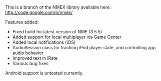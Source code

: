 This is a branch of the NMEX library available here: http://code.google.com/p/nmex/

Features added:
* Fixed build for latest version of NME (3.5.5)
* Added support for local multiplayer via Game Center
* Added local notifications (iOS)
* AudioSession class for tracking iPod player state, and controlling app audio behavior
* Improved text in iRate
* Various bug fixes

Android support is untested currently.
